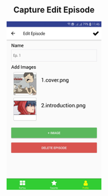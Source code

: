<h2 align="center" >Capture Edit Episode</h2>
<p align="center">
<img src="./img/12.EditEpisode.jpg" width="250" align="center">
</p>
